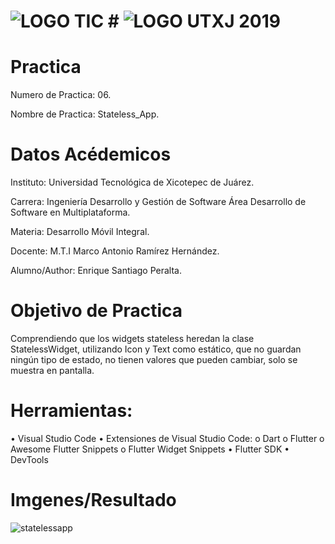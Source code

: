 
# ![LOGO TIC](https://user-images.githubusercontent.com/79369079/193979875-8390da4d-25f6-4d9c-8c42-87a310e71bb4.png)  # ![LOGO UTXJ 2019](https://user-images.githubusercontent.com/79369079/193979972-2b07646d-a1ce-41c6-8d32-4fae4f5f1400.png)



# Practica
Numero de Practica:  06.

Nombre de Practica: Stateless_App.

# Datos Acédemicos
Instituto: Universidad Tecnológica de Xicotepec de Juárez.

Carrera: Ingeniería Desarrollo y Gestión de Software Área Desarrollo de Software en Multiplataforma.

Materia: Desarrollo Móvil Integral.

Docente: M.T.I Marco Antonio Ramírez Hernández.

Alumno/Author: Enrique Santiago Peralta.

# Objetivo de Practica 
Comprendiendo que los widgets stateless heredan la clase StatelessWidget, utilizando Icon y Text como estático, que no guardan ningún tipo de estado, no tienen valores que pueden cambiar, solo se muestra en pantalla.

# Herramientas:
•	Visual Studio Code 
•	Extensiones de Visual Studio Code: 
    o	Dart
    o	Flutter 
    o	Awesome Flutter Snippets
    o	Flutter Widget Snippets
•	Flutter SDK
•	DevTools


# Imgenes/Resultado 
![statelessapp](https://user-images.githubusercontent.com/79369079/193977010-d8638996-f3da-4c1d-9f5f-4a6b274b6dac.png)


